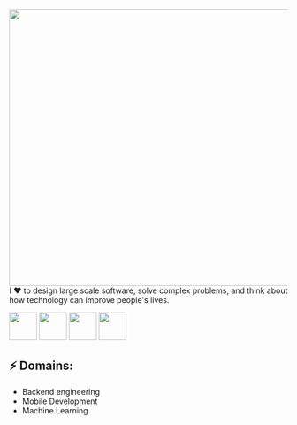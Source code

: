 <img src="https://wallpapershome.com/images/pages/ico_h/20330.jpg" width=3000px height=500px>
<!-- You can create your own header images using Canva, it has a lot of templates. If you do, use the following link https://www.canva.com/join/celeriac-tread-jellyfish -->
I ♥ to design large scale software, solve complex problems, and think about how technology can improve people's lives.


<a href="https://www.linkedin.com/in/andreacappelletti97/"><img src="https://cdn-icons-png.flaticon.com/512/61/61109.png" height=50px width=50px></a>
<a href="https://www.instagram.com/_andreacappelletti/"><img src="https://upload.wikimedia.org/wikipedia/commons/thumb/6/65/Black_Instagram_icon.svg/1200px-Black_Instagram_icon.svg.png" height=50px width=50px></a>
<a href="https://andreacappelletti.com/"><img src="https://image.flaticon.com/icons/png/512/20/20155.png" height=50px width=50px></a>
<a href="mailto:andreacappelletti97@gmail.com"><img src="https://image.flaticon.com/icons/png/512/60/60543.png" height=50px width=50px></a>

## ⚡ Domains:
- Backend engineering
- Mobile Development
- Machine Learning



<!--
**andreacappelletti97/andreacappelletti97** is a ✨ _special_ ✨ repository because its `README.md` (this file) appears on your GitHub profile.

Here are some ideas to get you started:

- 🔭 I’m currently working on ...
- 🌱 I’m currently learning ...
- 👯 I’m looking to collaborate on ...
- 🤔 I’m looking for help with ...
- 💬 Ask me about ...
- 📫 How to reach me: ...
- 😄 Pronouns: ...
- ⚡ Fun fact: ...
-->
